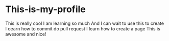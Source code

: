 # This-is-my-profile
This is really cool 
I am learning so much 
And I can wait to use this to create 
I oearn how to commit 
do pull request
I learn how to create a page 
This is awesome and nice!
